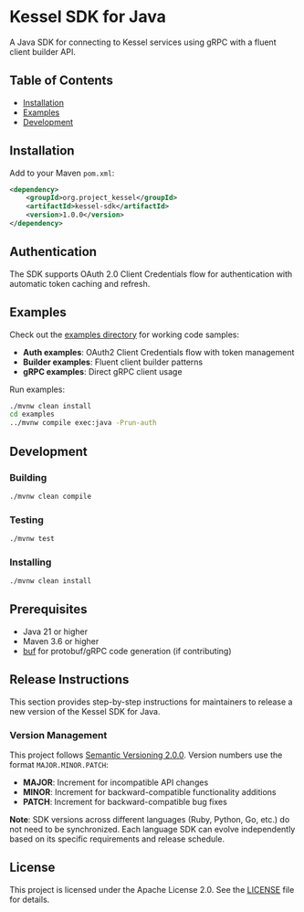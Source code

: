 # Kessel SDK for Java

A Java SDK for connecting to Kessel services using gRPC with a fluent client builder API.

## Table of Contents

- [Installation](#installation)
- [Examples](#examples)
- [Development](#development)

## Installation

Add to your Maven `pom.xml`:

```xml
<dependency>
    <groupId>org.project_kessel</groupId>
    <artifactId>kessel-sdk</artifactId>
    <version>1.0.0</version>
</dependency>
```

## Authentication

The SDK supports OAuth 2.0 Client Credentials flow for authentication with automatic token caching and refresh.

## Examples

Check out the [examples directory](./examples) for working code samples:

- **Auth examples**: OAuth2 Client Credentials flow with token management
- **Builder examples**: Fluent client builder patterns
- **gRPC examples**: Direct gRPC client usage

Run examples:
```bash
./mvnw clean install
cd examples
../mvnw compile exec:java -Prun-auth
```

## Development

### Building

```bash
./mvnw clean compile
```

### Testing

```bash
./mvnw test
```

### Installing

```bash
./mvnw clean install
```

## Prerequisites

- Java 21 or higher
- Maven 3.6 or higher
- [buf](https://github.com/bufbuild/buf) for protobuf/gRPC code generation (if contributing)

## Release Instructions

This section provides step-by-step instructions for maintainers to release a new version of the Kessel SDK for Java.

### Version Management

This project follows [Semantic Versioning 2.0.0](https://semver.org/). Version numbers use the format `MAJOR.MINOR.PATCH`:

- **MAJOR**: Increment for incompatible API changes
- **MINOR**: Increment for backward-compatible functionality additions
- **PATCH**: Increment for backward-compatible bug fixes

**Note**: SDK versions across different languages (Ruby, Python, Go, etc.) do not need to be synchronized. Each language SDK can evolve independently based on its specific requirements and release schedule.

## License

This project is licensed under the Apache License 2.0. See the [LICENSE](LICENSE) file for details.
